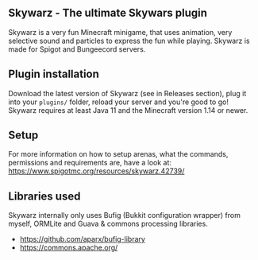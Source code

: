 ## Skywarz - The ultimate Skywars plugin
Skywarz is a very fun Minecraft minigame, that uses animation, very selective sound and particles to express the fun while playing. Skywarz is made for Spigot and Bungeecord servers.

## Plugin installation
Download the latest version of Skywarz (see in Releases section), plug it into your `plugins/` folder, reload your server and you're good to go!
Skywarz requires at least Java 11 and the Minecraft version 1.14 or newer.

## Setup
For more information on how to setup arenas, what the commands, permissions and requirements are, have a look at:
https://www.spigotmc.org/resources/skywarz.42739/

## Libraries used
Skywarz internally only uses Bufig (Bukkit configuration wrapper) from myself, ORMLite and Guava & commons processing libraries.
- https://github.com/aparx/bufig-library
- https://commons.apache.org/
